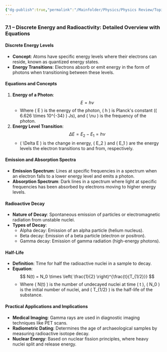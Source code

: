```yaml
---
{"dg-publish":true,"permalink":"/Mainfolder/Physics/Physics Review/Topics/Discrete energy and radioactivity/"}
---
```


### 7.1 – Discrete Energy and Radioactivity: Detailed Overview with Equations

#### Discrete Energy Levels
- **Concept**: Atoms have specific energy levels where their electrons can reside, known as quantized energy states.
- **Energy Transitions**: Electrons absorb or emit energy in the form of photons when transitioning between these levels.

#### Equations and Concepts
1. **Energy of a Photon**: 
   $$ E = h \nu $$
   - Where \( E \) is the energy of the photon, \( h \) is Planck's constant (\( 6.626 \times 10^{-34} \) Js), and \( \nu \) is the frequency of the photon.
2. **Energy Level Transition**: 
   $$ \Delta E = E_2 - E_1 = h \nu $$
   - \( \Delta E \) is the change in energy, \( E_2 \) and \( E_1 \) are the energy levels the electron transitions to and from, respectively.

#### Emission and Absorption Spectra
- **Emission Spectrum**: Lines at specific frequencies in a spectrum when an electron falls to a lower energy level and emits a photon.
- **Absorption Spectrum**: Dark lines in a spectrum where light at specific frequencies has been absorbed by electrons moving to higher energy levels.

#### Radioactive Decay
- **Nature of Decay**: Spontaneous emission of particles or electromagnetic radiation from unstable nuclei.
- **Types of Decay**:
  - Alpha decay: Emission of an alpha particle (helium nucleus).
  - Beta decay: Emission of a beta particle (electron or positron).
  - Gamma decay: Emission of gamma radiation (high-energy photons).

#### Half-Life
- **Definition**: Time for half the radioactive nuclei in a sample to decay.
- **Equation**: 
  $$ N(t) = N_0 \times \left( \frac{1}{2} \right)^{\frac{t}{T_{1/2}}} $$
  - Where \( N(t) \) is the number of undecayed nuclei at time \( t \), \( N_0 \) is the initial number of nuclei, and \( T_{1/2} \) is the half-life of the substance.

#### Practical Applications and Implications
- **Medical Imaging**: Gamma rays are used in diagnostic imaging techniques like PET scans.
- **Radiometric Dating**: Determines the age of archaeological samples by measuring radioactive isotope decay.
- **Nuclear Energy**: Based on nuclear fission principles, where heavy nuclei split and release energy.